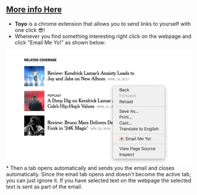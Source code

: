 ## [More info Here](http://www.tamrat.co/toyo-chrome-email-extension/)

* **Toyo** is a chrome extension that allows you to send links to yourself with one click 😎!
* Whenever you find something interesting right click on the webpage and click "Email Me Yo!" as shown below:
<img src="/png/screenshot.png" alt="alt text" width="600">
* Then a tab opens automatically and sends you the email and closes automatically. Since the email tab opens and doesn't become the active tab, you can just ignore it. If you have selected text on the webpage the selected text is sent as part of the email.
